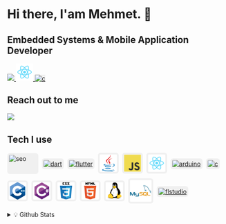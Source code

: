 # Hi there, I'am Mehmet. 👋

## Embedded Systems & Mobile Application Developer
<a href="https://flutter.dev" rel="nofollow"> <img  height="40" src="https://storage.googleapis.com/cms-storage-bucket/ec64036b4eacc9f3fd73.svg"  /> </a> 
<a href="https://reactnative.dev" rel="nofollow"> <img height="40" src="https://raw.githubusercontent.com/github/explore/80688e429a7d4ef2fca1e82350fe8e3517d3494d/topics/react/react.png" /> </a>
<a href="https://www.cprogramming.com/" rel="nofollow"> <img src="https://upload.wikimedia.org/wikipedia/commons/1/18/C_Programming_Language.svg" alt="c" width="40" height="40" style="background-color: #f0f0f0; padding: 4; border-radius: 6;"
    >
  </a>

## Reach out to me
<a href="https://www.instagram.com/mehmetoziron"> <img  width="22" src="https://raw.githubusercontent.com/rahuldkjain/github-profile-readme-generator/master/src/images/icons/Social/instagram.svg" /></a>

## Tech I use 
<p dir="auto" style="display: flex; flex-wrap: wrap; gap: 8px; align-items: center;">
  <img 
    src="https://img.favpng.com/10/24/1/search-engine-optimization-computer-icons-web-search-engine-website-png-favpng-ykV8tTzHv8zzQrVBfda7qrfL4.jpg" 
    alt="seo" width="64" height="40" 
    style="background-color: #f0f0f0; padding: 4px; border-radius: 6px;"
  >

  <a href="https://dart.dev" rel="nofollow">
    <img 
      src="https://dart.dev/assets/img/logo/logo-white-text.svg" 
      alt="dart" height="40"
      style="background-color: #f0f0f0; padding: 4px; border-radius: 6px;"
    >
  </a>

  <a href="https://flutter.dev" rel="nofollow">
    <img 
      src="https://storage.googleapis.com/cms-storage-bucket/ec64036b4eacc9f3fd73.svg" 
      alt="flutter" height="40"
      style="background-color: #f0f0f0; padding: 4px; border-radius: 6px;"
    >
  </a>

  <a href="https://www.java.com" rel="nofollow">
    <img 
      src="https://raw.githubusercontent.com/devicons/devicon/master/icons/java/java-original.svg" 
      alt="java" width="40" height="40"
      style="background-color: #f0f0f0; padding: 4px; border-radius: 6px;"
    >
  </a>

  <a href="https://www.w3schools.com/js/" rel="nofollow">
    <img 
      src="https://raw.githubusercontent.com/devicons/devicon/master/icons/javascript/javascript-original.svg" 
      alt="javascript" width="40" height="40"
      style="background-color: #f0f0f0; padding: 4px; border-radius: 6px;"
    >
  </a>

  <a href="https://reactnative.dev" rel="nofollow">
    <img 
      src="https://raw.githubusercontent.com/github/explore/80688e429a7d4ef2fca1e82350fe8e3517d3494d/topics/react/react.png" 
      alt="react-native" width="40" height="40"
      style="background-color: #f0f0f0; padding: 4px; border-radius: 6px;"
    >
  </a>

  <a href="https://www.arduino.cc/" rel="nofollow">
    <img 
      src="https://upload.wikimedia.org/wikipedia/commons/thumb/5/5b/Arduino_Logo_Registered.svg/120px-Arduino_Logo_Registered.svg.png" 
      alt="arduino" height="40"
      style="background-color: #f0f0f0; padding: 4px; border-radius: 6px;"
    >
  </a>

  <a href="https://www.cprogramming.com/" rel="nofollow">
    <img 
      src="https://upload.wikimedia.org/wikipedia/commons/1/18/C_Programming_Language.svg" 
      alt="c" width="40" height="40"
      style="background-color: #f0f0f0; padding: 4px; border-radius: 6px;"
    >
  </a>

  <a href="https://www.w3schools.com/cpp/" rel="nofollow">
    <img 
      src="https://raw.githubusercontent.com/devicons/devicon/master/icons/cplusplus/cplusplus-original.svg" 
      alt="cplusplus" width="40" height="40"
      style="background-color: #f0f0f0; padding: 4px; border-radius: 6px;"
    >
  </a>

  <a href="https://www.w3schools.com/cs/" rel="nofollow">
    <img 
      src="https://raw.githubusercontent.com/devicons/devicon/master/icons/csharp/csharp-original.svg" 
      alt="csharp" width="40" height="40"
      style="background-color: #f0f0f0; padding: 4px; border-radius: 6px;"
    >
  </a>

  <a href="https://www.w3schools.com/css/" rel="nofollow">
    <img 
      src="https://raw.githubusercontent.com/devicons/devicon/master/icons/css3/css3-original-wordmark.svg" 
      alt="css3" width="40" height="40"
      style="background-color: #f0f0f0; padding: 4px; border-radius: 6px;"
    >
  </a>

  <a href="https://www.w3.org/html/" rel="nofollow">
    <img 
      src="https://raw.githubusercontent.com/devicons/devicon/master/icons/html5/html5-original-wordmark.svg" 
      alt="html5" width="40" height="40"
      style="background-color: #f0f0f0; padding: 4px; border-radius: 6px;"
    >
  </a>

  <a href="https://www.linux.org/" rel="nofollow">
    <img 
      src="https://raw.githubusercontent.com/devicons/devicon/master/icons/linux/linux-original.svg" 
      alt="linux" width="40" height="40"
      style="background-color: #f0f0f0; padding: 4px; border-radius: 6px;"
    >
  </a>

  <a href="https://www.mysql.com/" rel="nofollow">
    <img 
      src="https://raw.githubusercontent.com/devicons/devicon/master/icons/mysql/mysql-original-wordmark.svg" 
      alt="mysql" height="50"
      style="background-color: #f0f0f0; padding: 4px; border-radius: 6px;"
    >
  </a>

  <a href="https://www.image-line.com/fl-studio/" rel="nofollow">
    <img 
      src="https://www.image-line.com/wp-content/themes/intracto/build/images/fl-header-logo.png" 
      alt="flstudio" width="40" height="40"
      style="background-color: #f0f0f0; padding: 4px; border-radius: 6px;"
    >
  </a>
</p>



<details>
  <summary> 💡 Github Stats</summary>
  <img align="center" <img src="https://github-readme-stats.vercel.app/api?username=mehmetoziron&theme=dark">
 
</details>
<br/>
<!--
<img src="https://github-readme-stats.vercel.app/api?username=mehmetoziron&theme=dark">
<details>
  <summary> 💡 Most Used Languages</summary>
  <img src="https://github-readme-stats.vercel.app/api/top-langs/?username=mehmetoziron&layout=compact">
</details>
-->

<!--
**mehmetoziron/mehmetoziron** is a ✨ _special_ ✨ repository because its `README.md` (this file) appears on your GitHub profile.

Here are some ideas to get you started:

- 🔭 I’m currently working on ...
- 🌱 I’m currently learning ...
- 👯 I’m looking to collaborate on ...
- 🤔 I’m looking for help with ...
- 💬 Ask me about ...
- 📫 How to reach me: ...
- 😄 Pronouns: ...
- ⚡ Fun fact: ...
-->
